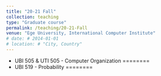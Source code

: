 ```yaml
---
title: "20-21 Fall"
collection: teaching
type: "Graduate course"
permalink: /teaching/20-21-Fall
venue: "Ege University, International Computer Institute"
# date: # 2014-01-01
# location: # "City, Country"
---
```


<!--  This is a description of a teaching experience. You can use markdown like any other post. -->

* UBI 505 & UTI 505 - Computer Organization
========
* UBI 519 - Probability
========

